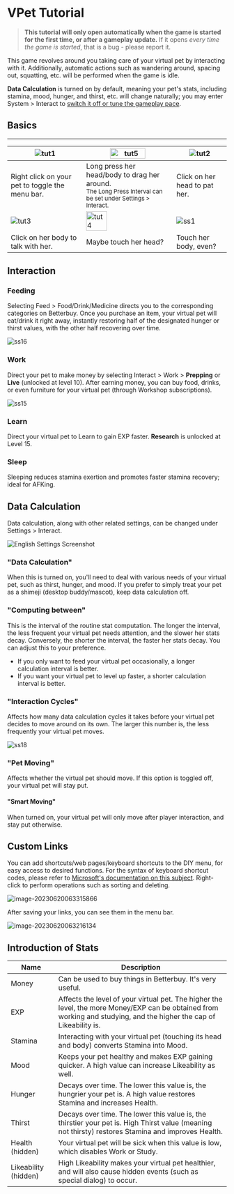 # VPet Tutorial

<!-- NTS: I'm not familiar with this game, but I'm taking "操作更新" literally here, as the app opens the tutorial if the last time it was seen is before a certain date; this date could be changed when a gameplay update occurs -->
> **This tutorial will only open automatically when the game is started for the first time, or after a gameplay update.** If it opens *every time the game is started*, that is a bug - please report it.

<!-- FIXME; The original sentence is confusing. -->
This game revolves around you taking care of your virtual pet by interacting with it. Additionally, automatic actions such as wandering around, spacing out, squatting, etc. will be performed when the game is idle.

**Data Calculation** is turned on by default, meaning your pet's stats, including stamina, mood, hunger, and thirst, etc. will change naturally; you may enter System > Interact to [switch it off or tune the gameplay pace](#data-calculation).


## Basics

<!-- The code is ugly, I know :pensive: -->

----------
|![tut1](Tutorial.assets/CN/tut1.gif)|<img alt="tut5" src="Tutorial.assets/CN/tut5.gif" width="65%">|![tut2](Tutorial.assets/CN/tut2.gif)|
|--|--|--|
|Right click on your pet to toggle the menu bar.|Long press her head/body to drag her around.<br><small>The Long Press Interval can be set under Settings > Interact.</small>|Click on her head to pat her.|
|![tut3](Tutorial.assets/CN/tut3.gif)|<img alt="tut4" src="Tutorial.assets/CN/tut4.gif" width="50%">|![ss1](Tutorial.assets/CN/ss1.gif)|
|Click on her body to talk with her.|Maybe touch her head?|Touch her body, even?|
<!-- Humorous -->


## Interaction

### Feeding

Selecting Feed > Food/Drink/Medicine directs you to the corresponding categories on Betterbuy. Once you purchase an item, your virtual pet will eat/drink it right away, instantly restoring half of the designated hunger or thirst values, with the other half recovering over time.

![ss16](Tutorial.assets/CN/ss16.gif)

### Work

Direct your pet to make money by selecting Interact > Work > **Prepping** or **Live** (unlocked at level 10). After earning money, you can buy food, drinks, or even furniture for your virtual pet (through Workshop subscriptions).

![ss15](Tutorial.assets/CN/ss15.gif)

### Learn

Direct your virtual pet to Learn to gain EXP faster. **Research** is unlocked at Level 15.

### Sleep

Sleeping reduces stamina exertion and promotes faster stamina recovery; ideal for AFKing.


## Data Calculation

Data calculation, along with other related settings, can be changed under Settings > Interact.

![English Settings Screenshot](Tutorial.assets/EN/VPet_Settings.PNG)

### "Data Calculation"

When this is turned on, you'll need to deal with various needs of your virtual pet, such as thirst, hunger, and mood. If you prefer to simply treat your pet as a shimeji (desktop buddy/mascot), keep data calculation off.

### "Computing between"

This is the interval of the routine stat computation. The longer the interval, the less frequent your virtual pet needs attention, and the slower her stats decay. Conversely, the shorter the interval, the faster her stats decay. You can adjust this to your preference.

* If you only want to feed your virtual pet occasionally, a longer calculation interval is better.
* If you want your virtual pet to level up faster, a shorter calculation interval is better.

### "Interaction Cycles"

Affects how many data calculation cycles it takes before your virtual pet decides to move around on its own. The larger this number is, the less frequently your virtual pet moves.

![ss18](Tutorial.assets/CN/ss18.gif)

### "Pet Moving"

Affects whether the virtual pet should move. If this option is toggled off, your virtual pet will stay put.

#### "Smart Moving"

When turned on, your virtual pet will only move after player interaction, and stay put otherwise.


## Custom Links

You can add shortcuts/web pages/keyboard shortcuts to the DIY menu, for easy access to desired functions. For the syntax of keyboard shortcut codes, please refer to [Microsoft's documentation on this subject](https://learn.microsoft.com/en-us/dotnet/api/system.windows.forms.sendkeys.send?view=windowsdesktop-6.0#remarks). Right-click to perform operations such as sorting and deleting.

![image-20230620063315866](Tutorial.assets/CN/image-20230620063315866.png)

After saving your links, you can see them in the menu bar.

![image-20230620063216134](Tutorial.assets/CN/image-20230620063216134.png)

## Introduction of Stats

<!-- It's still called Likeability -->

|Name|Description|
|----|-----------|
|Money|Can be used to buy things in Betterbuy. It's very useful.|
|EXP|Affects the level of your virtual pet. The higher the level, the more Money/EXP can be obtained from working and studying, and the higher the cap of Likeability is.|
|Stamina|Interacting with your virtual pet (touching its head and body) converts Stamina into Mood.|
|Mood|Keeps your pet healthy and makes EXP gaining quicker. A high value can increase Likeability as well.|
|Hunger|Decays over time. The lower this value is, the hungrier your pet is. A high value restores Stamina and increases Health.|
|Thirst|Decays over time. The lower this value is, the thirstier your pet is. High Thirst value (meaning not thirsty) restores Stamina and improves Health.|
|Health (hidden)|Your virtual pet will be sick when this value is low, which disables Work or Study.|
|Likeability (hidden)|High Likeability makes your virtual pet healthier, and will also cause hidden events (such as special dialog) to occur.|